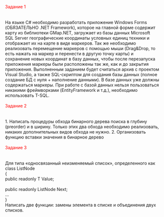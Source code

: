 <div style="color:red;"> Задание 1 </div>
<br/>
<br/>
На языке C# необходимо разработать приложение Windows Forms (ОБЯЗАТЕЛЬНО .NET Framework), которое на главной форме содержит карту из библиотеки GMap.NET, загружает из базы данных Microsoft SQL Server географические координаты условных единиц техники и отображает их на карте в виде маркеров. Так же необходимо реализовать перемещение маркеров с помощью мыши (Drag&Drop, то есть нажать на маркер и перенести в другую точку карты) и сохранение новых координат в базу данных, чтобы после перезапуска приложения маркеры были расположены так же, как и до закрытия приложения.
Выполненным заданием будет считаться архив с проектом Visual Studio, а также SQL-скриптом для создания базы данных (полное создание БД с нуля + наполнение данными). В базе данных уже должны содержаться маркеры. При работе с базой данных нельзя пользоваться никакими фреймворками (EntityFramework и т.д.), необходимо использовать T-SQL.
<br/>
<br/>
<div style="color:red;"> Задание 2 </div>
<br/>
<br/>
1.	Написать процедуры обхода бинарного дерева поиска в глубину (preorder) и в ширину. Только этих два обхода необходимо реализовать, никаких дополнительных видов обхода не нужно.
2.	Организовать функцию вставки значения в бинарное дерево
<br/>
<br/>
<div style="color:red;"> Задание 3 </div>
<br/>
<br/>
Для типа «односвязанный неизменяемый список», определенного как <br/>
  class ListNode<T> <br/>
  { <br/>
   <div style:'margin-left: 20%;'>  public readonly T Value; <div> <br/>
      public readonly ListNode<T> Next; <br/>
      … <br/>
  } <br/>
Написать две функции: замены элемента в списке и объединения двух списков.
